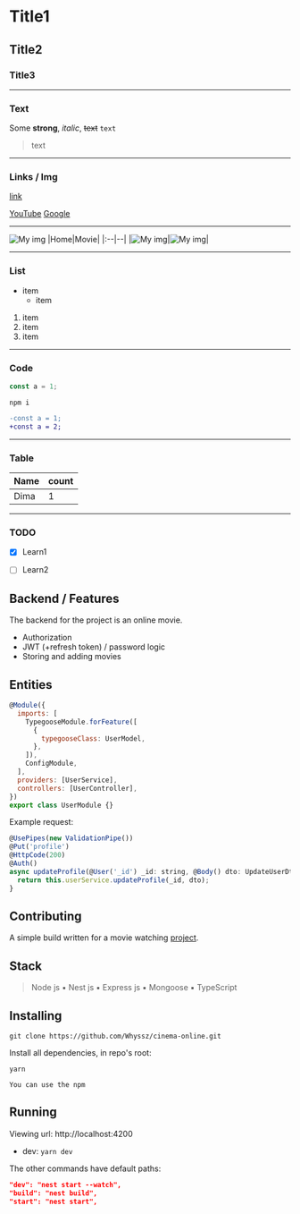 # Title1
## Title2
### Title3
___
### Text

Some **strong**, _italic_, ~~text~~
`text`
> text
___
### Links / Img

[link](url)

[1]: https://www.youtube.com/
[2]: https://www.google.ru/
[YouTube][1]
[Google][2]
___
![My img](http://zabavniks.com/wp-content/uploads/killer_whale_32_27103224.jpg)
|Home|Movie|
|:--|--|
|![My img](http://zabavniks.com/wp-content/uploads/killer_whale_32_27103224.jpg)|![My img](http://zabavniks.com/wp-content/uploads/killer_whale_32_27103224.jpg)|

___
### List
- item
  - item

1. item
1. item
1. item
___
### Code

```js
const a = 1;
```
```shell 
npm i
```
```diff
-const a = 1;
+const a = 2;
```
___
### Table

|Name|count|
|:--|--|
|Dima|1|

___ 
### TODO

- [x] Learn1
- [ ] Learn2




## Backend / Features

The backend for the project is an online movie.

- Authorization
- JWT (+refresh token) / password logic
- Storing and adding movies

## Entities

```js
@Module({
  imports: [
    TypegooseModule.forFeature([
      {
        typegooseClass: UserModel,
      },
    ]),
    ConfigModule,
  ],
  providers: [UserService],
  controllers: [UserController],
})
export class UserModule {}
```

Example request:

```js
@UsePipes(new ValidationPipe())
@Put('profile')
@HttpCode(200)
@Auth()
async updateProfile(@User('_id') _id: string, @Body() dto: UpdateUserDto) {
  return this.userService.updateProfile(_id, dto);
}
```

## Contributing

A simple build written for a movie watching [project]('https://github.com/Whyssz/cinema-online').

## Stack

> Node js ▪ Nest js ▪ Express js ▪ Mongoose ▪ TypeScript

## Installing

```shell
git clone https://github.com/Whyssz/cinema-online.git
```

Install all dependencies, in repo's root:

```shell
yarn
```

`You can use the npm`

## Running

Viewing url: http://localhost:4200

- dev: `yarn dev`

The other commands have default paths:

```json
"dev": "nest start --watch",
"build": "nest build",
"start": "nest start",
```
